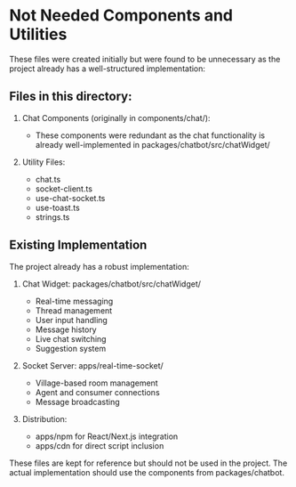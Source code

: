 # Not Needed Components and Utilities

These files were created initially but were found to be unnecessary as the project already has a well-structured implementation:

## Files in this directory:

1. Chat Components (originally in components/chat/):
   - These components were redundant as the chat functionality is already well-implemented in packages/chatbot/src/chatWidget/

2. Utility Files:
   - chat.ts
   - socket-client.ts
   - use-chat-socket.ts
   - use-toast.ts
   - strings.ts

## Existing Implementation

The project already has a robust implementation:

1. Chat Widget: packages/chatbot/src/chatWidget/
   - Real-time messaging
   - Thread management
   - User input handling
   - Message history
   - Live chat switching
   - Suggestion system

2. Socket Server: apps/real-time-socket/
   - Village-based room management
   - Agent and consumer connections
   - Message broadcasting

3. Distribution:
   - apps/npm for React/Next.js integration
   - apps/cdn for direct script inclusion

These files are kept for reference but should not be used in the project. The actual implementation should use the components from packages/chatbot.
